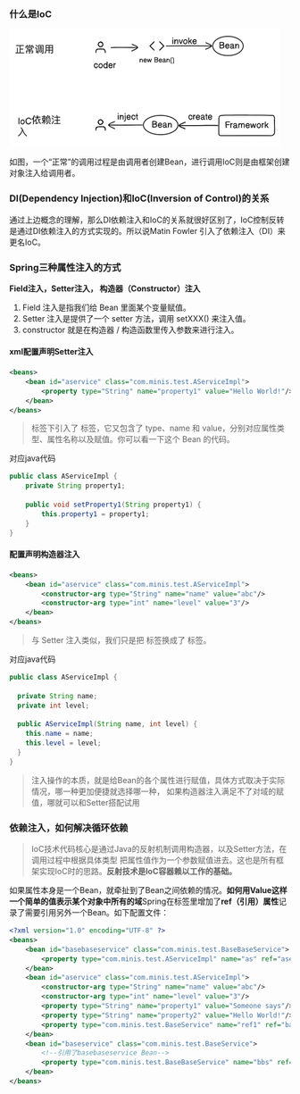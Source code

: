 ### 什么是IoC
<img src="./png/img.png" alt="image" style="zoom:50%;" />

如图，一个“正常”的调用过程是由调用者创建Bean，进行调用IoC则是由框架创建对象注入给调用者。

### DI(Dependency Injection)和IoC(Inversion of Control)的关系

通过上边概念的理解，那么DI依赖注入和IoC的关系就很好区别了，IoC控制反转是通过DI依赖注入的方式实现的。所以说Matin Fowler 引入了依赖注入（DI）来更名IoC。

### Spring三种属性注入的方式
**Field注入，Setter注入， 构造器（Constructor）注入**

1. Field 注入是指我们给 Bean 里面某个变量赋值。
2. Setter 注入是提供了一个 setter 方法，调用 setXXX() 来注入值。
3. constructor 就是在构造器 / 构造函数里传入参数来进行注入。

#### xml配置声明Setter注入
```xml
<beans>
    <bean id="aservice" class="com.minis.test.AServiceImpl">
        <property type="String" name="property1" value="Hello World!"/>
    </bean>
</beans>
```
> 标签下引入了 标签，它又包含了 type、name 和 value，分别对应属性类型、属性名称以及赋值。你可以看一下这个 Bean 的代码。

对应java代码

```java
public class AServiceImpl {
    private String property1;

    public void setProperty1(String property1) {
        this.property1 = property1;
    }
}
```

#### 配置声明构造器注入

```xml
<beans>
    <bean id="aservice" class="com.minis.test.AServiceImpl">
        <constructor-arg type="String" name="name" value="abc"/>
        <constructor-arg type="int" name="level" value="3"/>
    </bean>
</beans>
```

> 与 Setter 注入类似，我们只是把 标签换成了 标签。

对应java代码
```java
public class AServiceImpl {
  
  private String name;
  private int level;

  public AServiceImpl(String name, int level) {
    this.name = name;
    this.level = level;
  }
}
```

> 注入操作的本质，就是给Bean的各个属性进行赋值，具体方式取决于实际情况，哪一种更加便捷就选择哪一种，
> 如果构造器注入满足不了对域的赋值，哪就可以和Setter搭配试用

### 依赖注入，如何解决循环依赖
> IoC技术代码核心是通过Java的反射机制调用构造器，以及Setter方法，在调用过程中根据具体类型
> 把属性值作为一个参数赋值进去。这也是所有框架实现IoC时的思路。**反射技术是IoC容器赖以工作的基础。**

如果属性本身是一个Bean，就牵扯到了Bean之间依赖的情况。**如何用Value这样一个简单的值表示某个对象中所有的域**Spring在标签里增加了**ref（引用）属性**记录了需要引用另外一个Bean。如下配置文件：

```xml
<?xml version="1.0" encoding="UTF-8" ?>
<beans>
    <bean id="basebaseservice" class="com.minis.test.BaseBaseService">
        <property type="com.minis.test.AServiceImpl" name="as" ref="aservice" />
    </bean>
    <bean id="aservice" class="com.minis.test.AServiceImpl">
        <constructor-arg type="String" name="name" value="abc"/>
        <constructor-arg type="int" name="level" value="3"/>
        <property type="String" name="property1" value="Someone says"/>
        <property type="String" name="property2" value="Hello World!"/>
        <property type="com.minis.test.BaseService" name="ref1" ref="baseservice"/>
    </bean>
    <bean id="baseservice" class="com.minis.test.BaseService">
        <!--引用了basebaseservice Bean-->
        <property type="com.minis.test.BaseBaseService" name="bbs" ref="basebaseservice" />
    </bean>
</beans>
```

